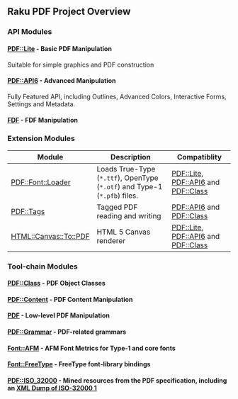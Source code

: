 Raku PDF Project Overview
----

### API Modules

#### [PDF::Lite](https://pdf-raku.github.io/PDF-Lite-raku/) - Basic PDF Manipulation

Suitable for simple graphics and PDF construction

#### [PDF::API6](https://pdf-raku.github.io/PDF-API6/) - Advanced Manipulation

Fully Featured API, including Outlines, Advanced Colors, Interactive Forms, Settings and Metadata.
#### [FDF](https://pdf-raku.github.io/FDF-raku/) - FDF Manipulation

### Extension Modules

Module | Description | Compatiblity
-------|-------------|------------
[PDF::Font::Loader](https://pdf-raku.github.io/PDF-Font-Loader-raku/)|Loads True-Type (`*.ttf`), OpenType (`*.otf`) and Type-1 (`*.pfb`) files.|[PDF::Lite](https://pdf-raku.github.io/PDF-Lite-raku/), [PDF::API6](https://pdf-raku.github.io/PDF-API6/) and [PDF::Class](https://pdf-raku.github.io/PDF-Class-raku/)
[PDF::Tags](https://pdf-raku.github.io/PDF-Tags-raku/)|Tagged PDF reading and writing|[PDF::API6](https://pdf-raku.github.io/PDF-API6/) and [PDF::Class](https://pdf-raku.github.io/PDF-Class-raku/)
[HTML::Canvas::To::PDF](https://pdf-raku.github.io/HTML-Canvas-To-PDF-raku/) | HTML 5 Canvas renderer |[PDF::Lite](https://pdf-raku.github.io/PDF-Lite-raku/), [PDF::API6](https://pdf-raku.github.io/PDF-API6/) and [PDF::Class](https://pdf-raku.github.io/PDF-Class-raku/)

### Tool-chain Modules

#### [PDF::Class](https://pdf-raku.github.io/PDF-Class-raku/) - PDF Object Classes
#### [PDF::Content](https://pdf-raku.github.io/PDF-Content-raku/) - PDF Content Manipulation
#### [PDF](https://pdf-raku.github.io/PDF-raku/) - Low-level PDF Manipulation
#### [PDF::Grammar](https://pdf-raku.github.io/PDF-Grammar-raku/) - PDF-related grammars
#### [Font::AFM](https://pdf-raku.github.io/Font-AFM-raku/) - AFM Font Metrics for Type-1 and core fonts
#### [Font::FreeType](https://pdf-raku.github.io/Font-FreeType-raku/) - FreeType font-library bindings
#### [PDF::ISO_32000](https://pdf-raku.github.io/PDF-ISO_32000-raku/) - Mined resources from the PDF specification, including an [XML Dump of ISO-32000 1](https://raw.githack.com/pdf-raku/PDF-ISO_32000-raku/master/gen/PDF-ISO_32000.xml)



